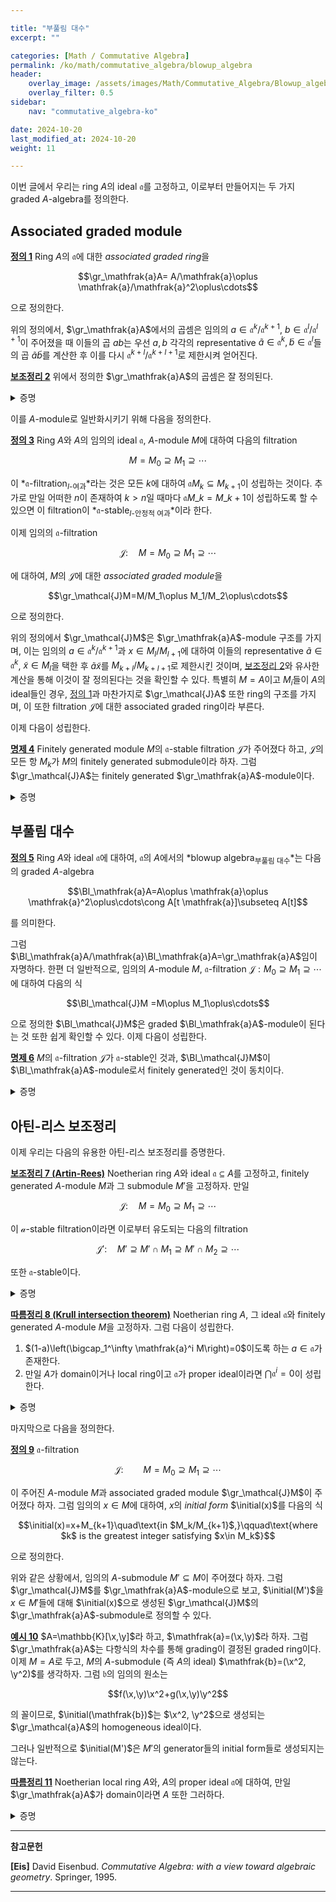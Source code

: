 ```yaml
---

title: "부풀림 대수"
excerpt: ""

categories: [Math / Commutative Algebra]
permalink: /ko/math/commutative_algebra/blowup_algebra
header:
    overlay_image: /assets/images/Math/Commutative_Algebra/Blowup_algebra.png
    overlay_filter: 0.5
sidebar: 
    nav: "commutative_algebra-ko"

date: 2024-10-20
last_modified_at: 2024-10-20
weight: 11

---
```



이번 글에서 우리는 ring $A$의 ideal $\mathfrak{a}$를 고정하고, 이로부터 만들어지는 두 가지 graded $A$-algebra를 정의한다.

## Associated graded module

<div class="definition" markdown="1">

<ins id="def1">**정의 1**</ins> Ring $A$의 $\mathfrak{a}$에 대한 *associated graded ring*을 

$$\gr_\mathfrak{a}A= A/\mathfrak{a}\oplus \mathfrak{a}/\mathfrak{a}^2\oplus\cdots$$

으로 정의한다.  

</div>

위의 정의에서, $\gr_\mathfrak{a}A$에서의 곱셈은 임의의 $a\in \mathfrak{a}^k/\mathfrak{a}^{k+1}$, $b\in \mathfrak{a}^l/\mathfrak{a}^{l+1}$이 주어졌을 때 이들의 곱 $ab$는 우선 $a,b$ 각각의 representative $\tilde{a}\in \mathfrak{a}^k, \tilde{b}\in \mathfrak{a}^l$들의 곱 $\tilde{a}\tilde{b}$를 계산한 후 이를 다시 $\mathfrak{a}^{k+l}/\mathfrak{a}^{k+l+1}$로 제한시켜 얻어진다.

<div class="proposition" markdown="1">

<ins id="lem2">**보조정리 2**</ins> 위에서 정의한 $\gr_\mathfrak{a}A$의 곱셈은 잘 정의된다.

</div>
<details class="proof" markdown="1">
<summary>증명</summary>

서로 다른 representative $\tilde{a}',\tilde{b}'$를 택했다 하고, 적당한 $x\in \mathfrak{a}^{k+1}$과 $y\in \mathfrak{a}^{l+1}$에 대하여 $\tilde{a}'=\tilde{a}+x,\tilde{b}'=\tilde{b}+y$라 하자. 그럼

$$\tilde{a}'\tilde{b}'=\tilde{a}\tilde{b}+y\tilde{a}+x\tilde{b}+xy$$

이고, 여기서 $x\tilde{b},y\tilde{a}\in \mathfrak{a}^{k+l+1}$, $xy\in \mathfrak{a}^{k+l+2}\subseteq \mathfrak{a}^{k+l+1}$이므로 증명이 완료된다.

</details>

이를 $A$-module로 일반화시키기 위해 다음을 정의한다.

<div class="definition" markdown="1">

<ins id="def3">**정의 3**</ins> Ring $A$와 $A$의 임의의 ideal $\mathfrak{a}$, $A$-module $M$에 대하여 다음의 filtration

$$M=M_0\supseteq M_1\supseteq\cdots$$

이 *$\mathfrak{a}$-filtration<sub>$I$-여과</sub>*라는 것은 모든 $k$에 대하여 $\mathfrak{a}M_k\subseteq M_{k+1}$이 성립하는 것이다. 추가로 만일 어떠한 $n$이 존재하여 $k>n$일 때마다 $\mathfrak{a}M\_k=M\_{k+1}$이 성립하도록 할 수 있으면 이 filtration이 *$\mathfrak{a}$-stable<sub>$I$-안정적 여과</sub>*이라 한다. 

이제 임의의 $\mathfrak{a}$-filtration 

$$\mathcal{J}:\quad M=M_0\supseteq M_1\supseteq\cdots$$

에 대하여, $M$의 $\mathcal{J}$에 대한 *associated graded module*을 

$$\gr_\mathcal{J}M=M/M_1\oplus M_1/M_2\oplus\cdots$$

으로 정의한다.

</div>

위의 정의에서 $\gr_\mathcal{J}M$은 $\gr_\mathfrak{a}A$-module 구조를 가지며, 이는 임의의 $a\in \mathfrak{a}^k/\mathfrak{a}^{k+1}$과 $x\in M_l/M_{l+1}$에 대하여 이들의 representative $\tilde{a}\in \mathfrak{a}^k$, $\tilde{x}\in M_l$을 택한 후 $\tilde{a}\tilde{x}$를 $M_{k+l}/M_{k+l+1}$로 제한시킨 것이며, [보조정리 2](#lem2)와 유사한 계산을 통해 이것이 잘 정의된다는 것을 확인할 수 있다. 특별히 $M=A$이고 $M_i$들이 $A$의 ideal들인 경우, [정의 1](#def1)과 마찬가지로 $\gr_\mathcal{J}A$ 또한 ring의 구조를 가지며, 이 또한 filtration $\mathcal{J}$에 대한 associated graded ring이라 부른다. 

이제 다음이 성립한다. 

<div class="proposition" markdown="1">

<ins id="prop4">**명제 4**</ins> Finitely generated module $M$의 $\mathfrak{a}$-stable filtration $\mathcal{J}$가 주어졌다 하고, $\mathcal{J}$의 모든 항 $M_k$가 $M$의 finitely generated submodule이라 하자. 그럼 $\gr_\mathcal{J}A$는 finitely generated $\gr_\mathfrak{a}A$-module이다.

</div>
<details class="proof" markdown="1">
<summary>증명</summary>

$\mathcal{J}$가 $\mathfrak{a}$-stable filtration이므로 적당한 $n$이 존재하여 $\mathfrak{a}M_k=M_{k+1}$이 모든 $k>n$에 대하여 성립한다. 따라서, 이러한 $k$에 대하여는 $(\mathfrak{a}/\mathfrak{a}^2)(M_k/M_{k+1})=M_{k+1}/M_{k+2}$이 성립한다. 따라서 $\gr_\mathcal{J}M$의 성분들 중

$$M_0/M_1, M_1/M_2,\ldots, M_{n+1}/M_{n+2}$$

들을 생성하는 것들만 모으면 이들이 $\gr_\mathcal{J}M$을 모두 생성하게 된다. 이제 각각의 $M_i$들이 finitely generated라는 가정으로부터 원하는 주장이 성립한다. 

</details>

## 부풀림 대수

<div class="definition" markdown="1">

<ins id="def5">**정의 5**</ins> Ring $A$와 ideal $\mathfrak{a}$에 대하여, $\mathfrak{a}$의 $A$에서의 *blowup algebra<sub>부풀림 대수</sub>*는 다음의 graded $A$-algebra

$$\Bl_\mathfrak{a}A=A\oplus \mathfrak{a}\oplus \mathfrak{a}^2\oplus\cdots\cong A[t \mathfrak{a}]\subseteq A[t]$$

를 의미한다. 

</div>

그럼 $\Bl_\mathfrak{a}A/\mathfrak{a}\Bl_\mathfrak{a}A=\gr_\mathfrak{a}A$임이 자명하다. 한편 더 일반적으로, 임의의 $A$-module $M$, $\mathfrak{a}$-filtration $\mathcal{J}: M_0\supseteq M_1\supseteq\cdots$에 대하여 다음의 식

$$\Bl_\mathcal{J}M =M\oplus M_1\oplus\cdots$$

으로 정의한 $\Bl_\mathcal{J}M$은 graded $\Bl_\mathfrak{a}A$-module이 된다는 것 또한 쉽게 확인할 수 있다. 이제 다음이 성립한다.

<div class="proposition" markdown="1">

<ins id="prop6">**명제 6**</ins> $M$의 $\mathfrak{a}$-filtration $\mathcal{J}$가 $\mathfrak{a}$-stable인 것과, $\Bl_\mathcal{J}M$이 $\Bl_\mathfrak{a}A$-module로서 finitely generated인 것이 동치이다.

</div>
<details class="proof" markdown="1">
<summary>증명</summary>

우선 만일 $\Bl_\mathcal{J}M$이 finitely generated라면, 적당한 $n$이 존재하여 이들 generator들이 $\Bl_\mathcal{J}M$의 앞의 $n$개의 항에 포함되도록 할 수 있다. 이제 이들을 모두 homogeneous element들의 합으로 바꿔두면 이들 homogeneous element들로 $\Bl_\mathcal{J}M$이 생성된다. 이로부터 $\mathcal{J}$가 $\mathfrak{a}$-stable임을 안다. 이 논증은 반대방향으로도 작동한다.

</details>

## 아틴-리스 보조정리

이제 우리는 다음의 유용한 아틴-리스 보조정리를 증명한다.

<div class="proposition" markdown="1">

<ins id="lem7">**보조정리 7 (Artin-Rees)**</ins> Noetherian ring $A$와 ideal $\mathfrak{a}\subseteq A$를 고정하고, finitely generated $A$-module $M$과 그 submodule $M'$을 고정하자. 만일 

$$\mathcal{J}:\quad M=M_0\supseteq M_1\supseteq\cdots$$

이 $\mathcal{a}$-stable filtration이라면 이로부터 유도되는 다음의 filtration

$$\mathcal{J}':\quad M'\supseteq M'\cap M_1\supseteq M'\cap M_2\supseteq\cdots$$

또한 $\mathfrak{a}$-stable이다.

</div>
<details class="proof" markdown="1">
<summary>증명</summary>

$\mathcal{J}$가 $\mathfrak{a}$-stable이므로 $\Bl_\mathcal{J}M$은 $\Bl_\mathfrak{a}A$-module로서 finitely generated이다. 한편 $\Bl_\mathfrak{a}A$는 finitely generated $A$-algebra이고 $A$가 noetherian이므로 [§기본개념들, §§Finiteness condition](/ko/math/commutative_algebra/basic_notions#finiteness-condition)에 의하여 $\Bl_\mathfrak{a}A$도 noetherian이다. 따라서, $\Bl_\mathcal{J}M$의 submodule $\Bl_{\mathcal{J}'}M'$ 또한 finitely generated이고, 다시 [명제 6](#prop6)을 적용하면 원하는 결과를 얻는다.

</details>

<div class="proposition" markdown="1">

<ins id="cor8">**따름정리 8 (Krull intersection theorem)**</ins> Noetherian ring $A$, 그 ideal $\mathfrak{a}$와 finitely generated $A$-module $M$을 고정하자. 그럼 다음이 성립한다.

1. $(1-a)\left(\bigcap_1^\infty \mathfrak{a}^i M\right)=0$이도록 하는 $a\in \mathfrak{a}$가 존재한다.
2. 만일 $A$가 domain이거나 local ring이고 $\mathfrak{a}$가 proper ideal이라면 $\bigcap \mathfrak{a}^i=0$이 성립한다.

</div>
<details class="proof" markdown="1">
<summary>증명</summary>

$M$의 $\mathfrak{a}$-stable filtration

$$M\supseteq \mathfrak{a}M \supseteq \mathfrak{a}^2 M\supseteq\cdots$$

을 생각하자. 그럼 [보조정리 7](#lem7)에 의하여, 다음의 filtration

$$\left(\bigcap \mathfrak{a}^iM\right) \cap M\supseteq \left(\bigcap \mathfrak{a}^iM\right)\cap \mathfrak{a}M \supseteq \left(\bigcap \mathfrak{a}^iM\right) \cap \mathfrak{a}^2 M\supseteq\cdots$$

또한 $\mathfrak{a}$-stable이다. 즉, 적당한 $n$에 대하여

$$\mathfrak{a}\left(\left(\bigcap \mathfrak{a}^iM\right)\cap \mathfrak{a}^p M\right)=\left(\bigcap \mathfrak{a}^iM\right)\cap \mathfrak{a}^{n+1} M$$

이도록 할 수 있다. 이제 위 식의 좌변과 우변을 각각 정리하면

$$\mathfrak{a}\left(\bigcap \mathfrak{a}^iM\right)=\left(\bigcap \mathfrak{a}^iM\right)$$

을 얻으므로, [§정수적 확장, ⁋보조정리 7](/ko/math/commutative_algebra/integral_extension#lem7)을 적용하면 첫째 결과를 얻는다. 

둘째 결과를 보이기 위해 $M=A$로 두자. 첫째 결과에서 얻어진 $a$에 대하여, $1-a$가 zerodivisor가 아님을 보이면 충분하다. 우선 $\mathfrak{a}$가 $A$의 proper ideal이므로 $1-a\neq 0$이고, 이로부터 $A$가 domain인 경우는 더 이상 증명할 것이 없다. 만일 $A$가 local ring이라면 $\mathfrak{a}$는 $A$의 (유일한) maximal ideal $\mathfrak{m}$에 속할 것이므로 $a\in \mathfrak{m}$이고, 이로부터 $1-a$가 unit이어야 한다. 

</details>

마지막으로 다음을 정의한다.

<div class="definition" markdown="1">

<ins id="def9">**정의 9**</ins> $\mathfrak{a}$-filtration

$$\mathcal{J}:\qquad M=M_0\supseteq M_1\supseteq\cdots$$

이 주어진 $A$-module $M$과 associated graded module $\gr_\mathcal{J}M$이 주어졌다 하자. 그럼 임의의 $x\in M$에 대하여, $x$의 *initial form* $\initial(x)$를 다음의 식

$$\initial(x)=x+M_{k+1}\quad\text{in $M_k/M_{k+1}$,}\qquad\text{where $k$ is the greatest integer satisfying $x\in M_k$}$$

으로 정의한다. 

</div>

위와 같은 상황에서, 임의의 $A$-submodule $M'\subseteq M$이 주어졌다 하자. 그럼 $\gr_\mathcal{J}M$를 $\gr_\mathfrak{a}A$-module으로 보고, $\initial(M')$을 $x\in M'$들에 대해 $\initial(x)$으로 생성된 $\gr_\mathcal{J}M$의 $\gr_\mathfrak{a}A$-submodule로 정의할 수 있다. 

<div class="example" markdown="1">

<ins id="ex10">**예시 10**</ins> $A=\mathbb{K}[\x,\y]$라 하고, $\mathfrak{a}=(\x,\y)$라 하자. 그럼 $\gr_\mathfrak{a}A$는 다항식의 차수를 통해 grading이 결정된 graded ring이다. 이제 $M=A$로 두고, $M$의 $A$-submodule (즉 $A$의 ideal) $\mathfrak{b}=(\x^2, \y^2)$를 생각하자. 그럼 $\mathfrak{b}$의 임의의 원소는

$$f(\x,\y)\x^2+g(\x,\y)\y^2$$

의 꼴이므로, $\initial(\mathfrak{b})$는 $\x^2, \y^2$으로 생성되는 $\gr_\mathcal{a}A$의 homogeneous ideal이다. 

</div>

그러나 일반적으로 $\initial(M')$은 $M'$의 generator들의 initial form들로 생성되지는 않는다. 

<div class="proposition" markdown="1">

<ins id="cor11">**따름정리 11**</ins> Noetherian local ring $A$와, $A$의 proper ideal $\mathfrak{a}$에 대하여, 만일 $\gr_\mathfrak{a}A$가 domain이라면 $A$ 또한 그러하다.

</div>
<details class="proof" markdown="1">
<summary>증명</summary>

$A$에서 $ab=0$임을 가정하고, $a,b=0$임을 보이면 충분하다. 이제 $\gr_\mathfrak{a}A$에서 $\initial(a)\initial(b)=0$이 성립해야 하고, 따라서 $\initial(x)$ 혹은 $\initial(y)$가 $0$이어야 한다. 이제 위의 따름정리로부터 $\bigcap \mathfrak{a}^n=0$이므로, $a=0$이거나 $b=0$이어야 한다. 

</details>

---

**참고문헌**

**[Eis]** David Eisenbud. *Commutative Algebra: with a view toward algebraic geometry*. Springer, 1995.

---